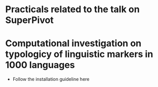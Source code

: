 # Practicals related to the talk on SuperPivot
# Computational investigation on typologicy of linguistic markers in 1000 languages

<ul>
  <li>Follow the installation guideline here
</ul>
